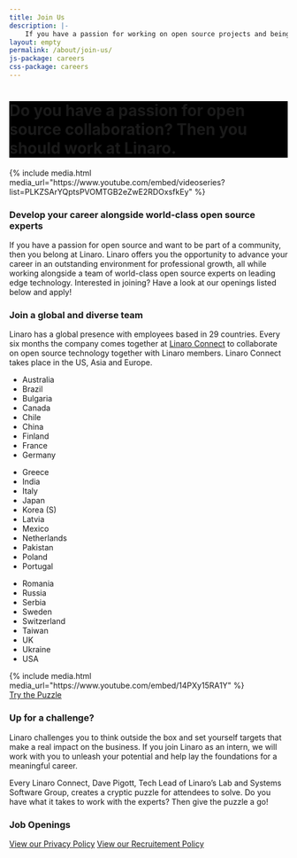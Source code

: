 ```yaml
---
title: Join Us
description: |-
    If you have a passion for working on open source projects and being part of a community then you belong at Linaro. Linaro offers its employees the opportunity to work with leading edge technology and the latest hardware.
layout: empty
permalink: /about/join-us/
js-package: careers
css-package: careers
---
```

<div class="carousel slide carousel-fade" data-ride="carousel">
    <!-- Wrapper for slides -->
    <div class="carousel-inner" role="listbox">
        <div style="background: url(/assets/images/content/careers-image-1.jpg) no-repeat center center fixed;"
         class="lazyload item active">
        </div>
        <div style="background: url(/assets/images/content/yvr18-group-photo.jpg) no-repeat center center fixed;" 
        class="lazyload item">
        </div>
        <div style="background: url(/assets/images/content/careers-image-3.jpg) no-repeat center center fixed;" 
        class="lazyload item">
        </div>
        <div style="background: url(/assets/images/content/careers-image-4.jpg) no-repeat center center fixed;" 
        class="lazyload item">
        </div>
    </div>
</div>

<div class="container-fluid" id="why-join-container" style="background-color: black;">
<div class="row overlay padded-row" id="why-join">
    <div class="container text-center">
        <h1 class="fly center-block">Do you have a passion for open source collaboration? Then you should work at Linaro.</h1>
    </div>
</div>
</div>

<div class="container-fluid" id="content-container">
    <div class="row" id="careers-welcome">
        <div class="col-sm-6 no-padding video-col">
            <div class="media-block">
                <div class="fly">
                {% include media.html media_url="https://www.youtube.com/embed/videoseries?list=PLKZSArYQptsPVOMTGB2eZwE2RDOxsfkEy" %}
                </div>
            </div>
        </div>
        <div class="col-sm-6 text-col">
            <div class="text-block fly">
            <h3>Develop your career alongside world-class open source experts</h3>
                <p class="responsive-text fly">
                    If you have a passion for open source and want to be part of a community, then you belong at Linaro. Linaro offers you the opportunity to advance your career in an outstanding environment for professional growth, all while working alongside a team of world-class open source experts on leading edge technology. Interested in joining? Have a look at our openings listed below and apply!
                </p>
            </div>
        </div>
    </div>
    <div class="row" id="careers-about">
            <div class="col-sm-6">
                <h3 class="text-center">Join a global and diverse team</h3>
                <p class="responsive-text fly">
                Linaro has a global presence with employees based in 29 countries. Every six months the company comes together at <a href="https://connect.linaro.org">Linaro Connect</a> to collaborate on open source technology together with Linaro members. Linaro Connect takes place in the US, Asia and Europe. 
                </p>
                <div class="row">
                <div class="col-xs-12 col-sm-4 hidden-xs">
                    <ul class="list-group fly">
                        <li class="list-group-item">Australia</li>
                        <li class="list-group-item">Brazil</li>
                        <li class="list-group-item">Bulgaria</li>
                        <li class="list-group-item">Canada</li>
                        <li class="list-group-item">Chile</li>
                        <li class="list-group-item">China</li>
                        <li class="list-group-item">Finland</li>
                        <li class="list-group-item">France</li>
                        <li class="list-group-item">Germany</li>
                    </ul>
                </div>
                <div class="col-xs-12 col-sm-4 hidden-xs">
                    <ul class="list-group fly">
                        <li class="list-group-item">Greece</li>
                        <li class="list-group-item">India</li>
                        <li class="list-group-item">Italy</li>
                        <li class="list-group-item">Japan</li>
                        <li class="list-group-item">Korea (S)</li>
                        <li class="list-group-item">Latvia</li>
                        <li class="list-group-item">Mexico</li>
                        <li class="list-group-item">Netherlands</li>
                        <li class="list-group-item">Pakistan</li>
                        <li class="list-group-item">Poland</li>
                        <li class="list-group-item">Portugal</li>
                    </ul>
                </div>
                <div class="col-xs-12 col-sm-4 hidden-xs">
                    <ul class="list-group fly">
                        <li class="list-group-item">Romania</li>
                        <li class="list-group-item">Russia</li>
                        <li class="list-group-item">Serbia</li>
                        <li class="list-group-item">Sweden</li>
                        <li class="list-group-item">Switzerland</li>
                        <li class="list-group-item">Taiwan</li>
                        <li class="list-group-item">UK</li>
                        <li class="list-group-item">Ukraine</li>
                        <li class="list-group-item">USA</li>
                    </ul>
                </div>
            </div>
        </div>
         <div class="col-sm-6 no-padding video-col">
            <div class="media-block">
                <div class="fly">
                {% include media.html media_url="https://www.youtube.com/embed/14PXy15RA1Y" %}
                </div>
            </div>
        </div>
    </div>
    <div class="row" id="careers-learning">
        <div class="col-sm-6 no-padding video-col">
            <div class="media-block puzzle" style="background-image:url(/assets/images/content/careers-puzzle-image.jpg)">
                <div class="fly text-center">
                    <a href="https://docs.google.com/forms/d/e/1FAIpQLSdFvYa337ydUd3HwWHVyectrStanNJgCdZjdnQk9Krui7LWxg/viewform" 
                    class="btn btn-careers fly">Try the Puzzle</a>
                </div>
            </div>
        </div>
        <div class="col-sm-6 text-col">
            <div class="text-block">
            <h3>Up for a challenge?</h3>
                <p class="responsive-text fly">
                    Linaro challenges you to think outside the box and set yourself targets that make a real impact on the business. If you join Linaro as an intern, we will work with you to unleash your potential and help lay the foundations for a meaningful career. 
                </p>
                <p class="responsive-text fly">
                    Every Linaro Connect, Dave Pigott, Tech Lead of Linaro’s Lab and Systems Software Group, creates a cryptic puzzle for attendees to solve. Do you have what it takes to work with the experts? Then give the puzzle a go!
                </p>
            </div>
        </div>
    </div>
    <div class="row padded-row" id="careers">
        <div class="container">
            <div class="col-xs-12 text-center no-padding">
            <h3 >Job Openings</h3>
            <script type="text/javascript" id="rbox-loader-script">
            _rbox = { host_protocol:document.location.protocol, ready:function(cb){this.onready=cb;} }; 
            (function(d, e) {
                var s, t, i, src=['/static/client-src-served/widget/8477/rbox_api.js', '/static/client-src-served/widget/8477/rbox_impl.js'];
                t = d.getElementsByTagName(e); t=t[t.length - 1];
                for(i=0; i<src.length; i++) {
                    s = d.createElement(e); s.src = _rbox.host_protocol + '//w.recruiterbox.com' + src[i];
                    t.parentNode.insertBefore(s, t.nextSibling);
                }})(document, 'script');
            </script>
            </div>
            <div class="col-xs-12 text-center">
                <a href="/assets/downloads/careers-privacy-policy.pdf" class="btn btn-xs btn-careers">View our Privacy Policy</a>
                <a href="/assets/downloads/Recruitment-and-SelectionPolicyProcedure.pdf" class="btn btn-xs btn-careers">View our Recruitement Policy</a>
            </div>
        </div><!--Container END-->
    </div><!--Row END-->
</div><!--Fluid Container END-->